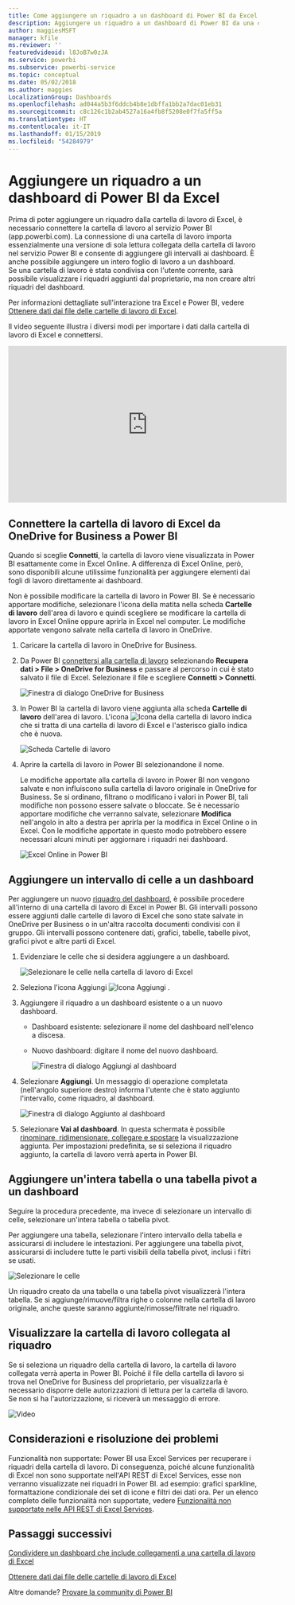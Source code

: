 ```yaml
---
title: Come aggiungere un riquadro a un dashboard di Power BI da Excel
description: Aggiungere un riquadro a un dashboard di Power BI da una cartella di lavoro di Excel in OneDrive for Business Aggiungere intervalli, grafici, tabelle
author: maggiesMSFT
manager: kfile
ms.reviewer: ''
featuredvideoid: l8JoB7w0zJA
ms.service: powerbi
ms.subservice: powerbi-service
ms.topic: conceptual
ms.date: 05/02/2018
ms.author: maggies
LocalizationGroup: Dashboards
ms.openlocfilehash: ad044a5b3f6ddcb4b8e1dbffa1bb2a7dac01eb31
ms.sourcegitcommit: c8c126c1b2ab4527a16a4fb8f5208e0f7fa5ff5a
ms.translationtype: HT
ms.contentlocale: it-IT
ms.lasthandoff: 01/15/2019
ms.locfileid: "54284979"
---
```

# <a name="pin-a-tile-to-a-power-bi-dashboard-from-excel"></a>Aggiungere un riquadro a un dashboard di Power BI da Excel
Prima di poter aggiungere un riquadro dalla cartella di lavoro di Excel, è necessario connettere la cartella di lavoro al servizio Power BI (app.powerbi.com). La connessione di una cartella di lavoro importa essenzialmente una versione di sola lettura collegata della cartella di lavoro nel servizio Power BI e consente di aggiungere gli intervalli ai dashboard. È anche possibile aggiungere un intero foglio di lavoro a un dashboard.  
Se una cartella di lavoro è stata condivisa con l'utente corrente, sarà possibile visualizzare i riquadri aggiunti dal proprietario, ma non creare altri riquadri del dashboard. 

Per informazioni dettagliate sull'interazione tra Excel e Power BI, vedere [Ottenere dati dai file delle cartelle di lavoro di Excel](http://go.microsoft.com/fwlink/?LinkID=521962).

Il video seguente illustra i diversi modi per importare i dati dalla cartella di lavoro di Excel e connettersi.

<iframe width="560" height="315" src="https://www.youtube.com/embed/l8JoB7w0zJA" frameborder="0" allowfullscreen></iframe>

## <a name="connect-your-excel-workbook-from-onedrive-for-business-to-power-bi"></a>Connettere la cartella di lavoro di Excel da OneDrive for Business a Power BI
Quando si sceglie **Connetti**, la cartella di lavoro viene visualizzata in Power BI esattamente come in Excel Online. A differenza di Excel Online, però, sono disponibili alcune utilissime funzionalità per aggiungere elementi dai fogli di lavoro direttamente ai dashboard.

Non è possibile modificare la cartella di lavoro in Power BI. Se è necessario apportare modifiche, selezionare l'icona della matita nella scheda **Cartelle di lavoro** dell'area di lavoro e quindi scegliere se modificare la cartella di lavoro in Excel Online oppure aprirla in Excel nel computer. Le modifiche apportate vengono salvate nella cartella di lavoro in OneDrive.

1. Caricare la cartella di lavoro in OneDrive for Business.

2. Da Power BI [connettersi alla cartella di lavoro](service-excel-workbook-files.md) selezionando **Recupera dati > File > OneDrive for Business** e passare al percorso in cui è stato salvato il file di Excel. Selezionare il file e scegliere **Connetti > Connetti**.

    ![Finestra di dialogo OneDrive for Business](media/service-dashboard-pin-tile-from-excel/power-bi-connect.png)

3. In Power BI la cartella di lavoro viene aggiunta alla scheda **Cartelle di lavoro** dell'area di lavoro.  L'icona ![Icona della cartella di lavoro](media/service-dashboard-pin-tile-from-excel/pbi_workbookicon.png) indica che si tratta di una cartella di lavoro di Excel e l'asterisco giallo indica che è nuova.
    
    ![Scheda Cartelle di lavoro](media/service-dashboard-pin-tile-from-excel/power-bi-workbooks.png)
4. Aprire la cartella di lavoro in Power BI selezionandone il nome.

    Le modifiche apportate alla cartella di lavoro in Power BI non vengono salvate e non influiscono sulla cartella di lavoro originale in OneDrive for Business. Se si ordinano, filtrano o modificano i valori in Power BI, tali modifiche non possono essere salvate o bloccate. Se è necessario apportare modifiche che verranno salvate, selezionare **Modifica** nell'angolo in alto a destra per aprirla per la modifica in Excel Online o in Excel. Con le modifiche apportate in questo modo potrebbero essere necessari alcuni minuti per aggiornare i riquadri nei dashboard.
   
    ![Excel Online in Power BI](media/service-dashboard-pin-tile-from-excel/power-bi-opened.png)

## <a name="pin-a-range-of-cells-to-a-dashboard"></a>Aggiungere un intervallo di celle a un dashboard
Per aggiungere un nuovo [riquadro del dashboard](consumer/end-user-tiles.md), è possibile procedere all'interno di una cartella di lavoro di Excel in Power BI. Gli intervalli possono essere aggiunti dalle cartelle di lavoro di Excel che sono state salvate in OneDrive per Business o in un'altra raccolta documenti condivisi con il gruppo. Gli intervalli possono contenere dati, grafici, tabelle, tabelle pivot, grafici pivot e altre parti di Excel.

1. Evidenziare le celle che si desidera aggiungere a un dashboard.
   
    ![Selezionare le celle nella cartella di lavoro di Excel](media/service-dashboard-pin-tile-from-excel/pbi_selectrange.png)
2. Seleziona l'icona Aggiungi ![Icona Aggiungi](media/service-dashboard-pin-tile-from-excel/pbi_pintile_small.png) . 
3. Aggiungere il riquadro a un dashboard esistente o a un nuovo dashboard. 
   
   * Dashboard esistente: selezionare il nome del dashboard nell'elenco a discesa.
   * Nuovo dashboard: digitare il nome del nuovo dashboard.
   
     ![Finestra di dialogo Aggiungi al dashboard](media/service-dashboard-pin-tile-from-excel/pbi_dashdialog1.png)
4. Selezionare **Aggiungi**. Un messaggio di operazione completata (nell'angolo superiore destro) informa l'utente che è stato aggiunto l'intervallo, come riquadro, al dashboard. 
   
    ![Finestra di dialogo Aggiunto al dashboard](media/service-dashboard-pin-tile-from-excel/power-bi-go-to-dashboard.png)
5. Selezionare **Vai al dashboard**. In questa schermata è possibile [rinominare, ridimensionare, collegare e spostare](service-dashboard-edit-tile.md) la visualizzazione aggiunta. Per impostazioni predefinita, se si seleziona il riquadro aggiunto, la cartella di lavoro verrà aperta in Power BI.

## <a name="pin-an-entire-table-or-pivottable-to-a-dashboard"></a>Aggiungere un'intera tabella o una tabella pivot a un dashboard
Seguire la procedura precedente, ma invece di selezionare un intervallo di celle, selezionare un'intera tabella o tabella pivot.

Per aggiungere una tabella, selezionare l'intero intervallo della tabella e assicurarsi di includere le intestazioni.  Per aggiungere una tabella pivot, assicurarsi di includere tutte le parti visibili della tabella pivot, inclusi i filtri se usati.

 ![Selezionare le celle](media/service-dashboard-pin-tile-from-excel/pbi_selecttable.png)

Un riquadro creato da una tabella o una tabella pivot visualizzerà l'intera tabella.  Se si aggiunge/rimuove/filtra righe o colonne nella cartella di lavoro originale, anche queste saranno aggiunte/rimosse/filtrate nel riquadro.

## <a name="view-the-workbook-linked-to-the-tile"></a>Visualizzare la cartella di lavoro collegata al riquadro
Se si seleziona un riquadro della cartella di lavoro, la cartella di lavoro collegata verrà aperta in Power BI. Poiché il file della cartella di lavoro si trova nel OneDrive for Business del proprietario, per visualizzarla è necessario disporre delle autorizzazioni di lettura per la cartella di lavoro. Se non si ha l'autorizzazione, si riceverà un messaggio di errore.  

 ![Video](media/service-dashboard-pin-tile-from-excel/pin-from-excel.gif)

## <a name="considerations-and-troubleshooting"></a>Considerazioni e risoluzione dei problemi
Funzionalità non supportate: Power BI usa Excel Services per recuperare i riquadri della cartella di lavoro. Di conseguenza, poiché alcune funzionalità di Excel non sono supportate nell'API REST di Excel Services, esse non verranno visualizzate nei riquadri in Power BI. ad esempio: grafici sparkline, formattazione condizionale dei set di icone e filtri dei dati ora. Per un elenco completo delle funzionalità non supportate, vedere [Funzionalità non supportate nelle API REST di Excel Services](http://msdn.microsoft.com/library/office/ff394477.aspx).

## <a name="next-steps"></a>Passaggi successivi
[Condividere un dashboard che include collegamenti a una cartella di lavoro di Excel](service-share-dashboard-that-links-to-excel-onedrive.md)

[Ottenere dati dai file delle cartelle di lavoro di Excel](service-excel-workbook-files.md)

Altre domande? [Provare la community di Power BI](http://community.powerbi.com/)


